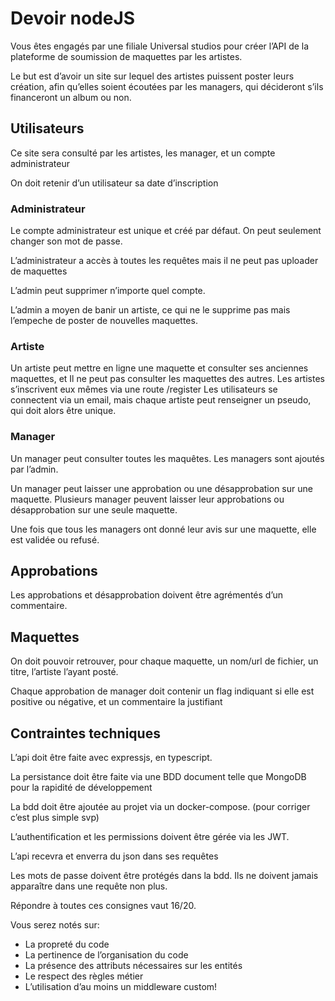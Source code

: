 
# Devoir nodeJS

Vous êtes engagés par une filiale Universal studios pour créer l’API de la plateforme de soumission de maquettes par les artistes.

Le but est d’avoir un site sur lequel des artistes puissent poster leurs création, afin qu’elles soient écoutées par les managers, qui décideront s’ils financeront un album ou non.

## Utilisateurs

Ce site sera consulté par les artistes, les manager, et un compte administrateur

On doit retenir d’un utilisateur sa date d’inscription

### Administrateur

Le compte administrateur est unique et créé par défaut. On peut seulement changer son mot de passe.

L’administrateur a accès à toutes les requêtes mais il ne peut pas uploader de maquettes

L’admin peut supprimer n’importe quel compte.

L’admin a moyen de banir un artiste, ce qui ne le supprime pas mais l’empeche de poster de nouvelles maquettes.

### Artiste

Un artiste peut mettre en ligne une maquette et consulter ses anciennes maquettes, et
Il ne peut pas consulter les maquettes des autres.
Les artistes s’inscrivent eux mêmes via une route /register
Les utilisateurs se connectent via un email, mais chaque artiste peut renseigner un pseudo, qui doit alors être unique.

### Manager

Un manager peut consulter toutes les maquêtes.
Les managers sont ajoutés par l’admin.

Un manager peut laisser une approbation ou une désapprobation sur une maquette. Plusieurs manager peuvent laisser leur approbations ou désapprobation sur une seule maquette.

Une fois que tous les managers ont donné leur avis sur une maquette, elle est validée ou refusé.

## Approbations

Les approbations et désapprobation doivent être agrémentés d’un commentaire.

## Maquettes

On doit pouvoir retrouver, pour chaque maquette, un nom/url de fichier, un titre, l’artiste l’ayant posté.

Chaque approbation de manager doit contenir un flag indiquant si elle est positive ou négative, et un commentaire la justifiant

## Contraintes techniques

L’api doit être faite avec expressjs, en typescript.

La persistance doit être faite via une BDD document telle que MongoDB pour la rapidité de développement

La bdd doit être ajoutée au projet via un docker-compose. (pour corriger c’est plus simple svp)

L’authentification et les permissions doivent être gérée via les JWT.

L’api recevra et enverra du json dans ses requêtes

Les mots de passe doivent être protégés dans la bdd. Ils ne doivent jamais apparaître dans une requête non plus.

Répondre à toutes ces consignes vaut 16/20.

Vous serez notés sur:

- La propreté du code
- La pertinence de l’organisation du code
- La présence des attributs nécessaires sur les entités
- Le respect des règles métier
- L’utilisation d’au moins un middleware custom!
